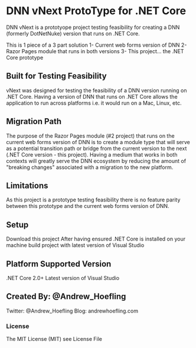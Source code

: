 # DNN vNext ProtoType for .NET Core
DNN vNext is a prototyope project testing feasibility for creating a DNN (formerly DotNetNuke) version that runs on .NET Core. 

This is 1 piece of a 3 part solution
  1- Current web forms version of DNN
  2- Razor Pages module that runs in both versions
  3- This project... the .NET Core prototype

## Built for Testing Feasibility
vNext was designed for testing the feasibility of a DNN version running on .NET Core. Having a version of DNN that runs on .NET Core allows the application to run across platforms i.e. it would run on a Mac, Linux, etc. 

## Migration Path
The purpose of the Razor Pages module (#2 project) that runs on the current web forms version of DNN is to create a module type that will serve as a potential transition path or bridge from the current version to the next (.NET Core version - this project). Having a medium that works in both contexts will greatly serve the DNN ecosystem by reducing the amount of "breaking changes" associated with a migration to the new platform.

## Limitations
As this project is a prototype testing feasibility there is no feature parity between this prototype and the current web forms version of DNN.

## Setup
Download this project
After having ensured .NET Core is installed on your machine build project with latest version of Visual Studio

## Platform	Supported	Version
.NET Core 2.0+
Latest version of Visual Studio

## Created By: @Andrew_Hoefling
Twitter: @Andrew_Hoefling
Blog: andrewhoefling.com

### License
The MIT License (MIT) see License File

